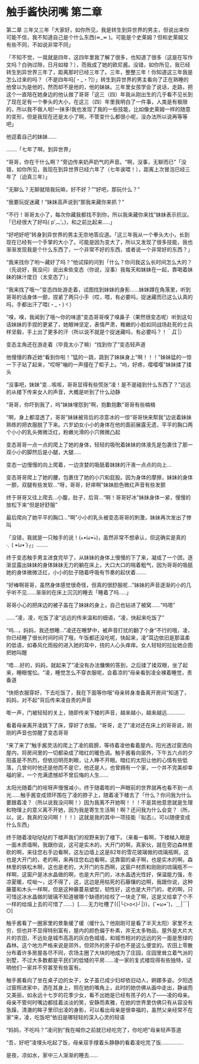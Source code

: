 # 触手酱快闭嘴 第二章

第二章 三年又三年「大家好，如你所见，我是转生到异世界的男主，但说出来你可能不信，我不知道自己是个什么东西(≖_≖ )。可能是个史莱姆？但和史莱姆又有些不同，不如说非常不同」

「不知不觉，一晃就是四年，这四年里我了解了很多，也知道了很多（这是在写作文吗？白驹过隙，日月如梭？），而我成了她的欧尼酱。没错，如你所见，我已经转生到异世界三年了，距离那时已经三年了。三年，整整三年！你知道这三年我是怎么过来的吗？（不是四年吗[・_・?]）」转生到异世界的男主看向了正在熟睡的他曾以为是他的，然而却不是他的，他的妹妹。三年里女孩学会了说话，走路，把这个一直陪在她身边的他认做了哥哥「这三（四）年我从刚出生的几乎看不见长到了现在足有一个拳头的大小，在这三（四）年里我明白了一件事，人类是有极限的，所以我不做人啦!一抹多!我也发现了我的一些技能，比如像史莱姆一样的随意的变形，但是我现在还是太小了啊，不管变什么都很小呢，没办法所以说再等等吧」

他逗着自己的妹妹……

…….「七年了啊，到异世界」

“哥哥，你在干什么啊？”旁边传来奶声奶气的声音。“啊，没事，无聊而已”「没错，如你所见，我现在到异世界已经六年了（七年诶喂！），距离上次冒泡已经三年了（迫真三年）」

“无聊么？无聊就陪我玩嘛，好不好？”“好吧，那玩什么？”

“我要玩捉迷藏！”妹妹高声说到“那我来藏你来抓？”

“不行！哥哥太小了，每次你藏我都找不到你，所以我来藏你来找”妹妹表示抗议。「已经很大了好吗( p′︵‵。)，和之前比起来…..」

“好吧好吧”转身到异世界的男主无奈地答应道。「这三年我从一个拳头大小，长到现在已经有一个手掌的大小了。可能是因为变大了，所以又发现了很多技能，我也渐渐发现我是个什么东西了，一个非常不好的东西，或者说一个非常好的东西？」

“我来找你了哟～藏好了吗？”他试探的问到「什么？你问我这么长时间怎么大的？（先说好，我没问）说出来些变态（你说，没事）我每天和妹妹在一起，靠喝着妹妹的妹汁度日（太变态了）」

“我来找了哦～”变态四处游走着，试图找到妹妹的身影……妹妹蹲在角落里，听到哥哥的话身体一颤，捏紧了两只小手（哎，喂，有必要吗，捉迷藏而已这么认真的吗，手都出汗了喂(・_・)ヾ）

“嗅，嗅，我闻到了哦～你的味道”变态哥哥嗅了嗅鼻子（果然很变态呢）听到这句话妹妹的手捏的更紧了，她眼神坚定，表情严肃，稚嫩的小脸如同战场赴死的士兵样坚毅，手上出了更多的汗（所以说不就是个捉迷藏吗，有必要吗？！｀Д´|）

变态主角还在游走着（毕竟太小了嘛）“找到你了”变态轻声道

他慢慢的靠近她“看到你啦！”猛的一跳，跳到了妹妹身上“啊！！！”妹妹猛的一惊一下子站了起来，“哎呀”嘣的一声撞在了柜子上。“呜，好疼，嘤嘤嘤”妹妹揉了揉头

“没事吧，妹妹”变…咳咳，哥哥显得有些慌张“凌！是不是碰到什么东西了？”远远的从楼下传来女人的声音，大概是听到了什么动静

“哥哥，你吓到我了，呜”妹妹埋怨到“啊，抱歉抱歉”哥哥有些楠楠

“啊，身上都湿透了，哥哥”妹妹被背后的凉意冰的一惊“哥哥快来帮我”边说着妹妹熟练的把衣服脱了下来。六岁幼女小小的身体在他的面前展露无遗，平平的胸口两个小小的乳头微微泛红，粉嫩光滑的小穴微微凸起

变态哥哥一点一点的爬上了她的身体，轻轻的吸吮着妹妹的体液先是包裹住了那一双小小的脚然后是小腿，大腿…..

变态一边慢慢的向上爬着，一边贪婪的吸舐着妹妹的汗液一点点的向上…

变态哥哥爬上了她的腰，包裹住了她的小穴和屁股。因为身体的摩擦，妹妹的身体一颤，双腿有些发软…“呀，哥哥，好痒啊”妹妹脸色微红声音有些发颤

终于哥哥又往上爬去…小腹，肚子，后背…“啊！哥哥好冰”妹妹身体一紧，慢慢的放松下来“但是好舒服”

最后爬向了她平平的胸口…“啊”小小的乳头被变态哥哥的刺激，妹妹再次发出了惨叫

「没错，我就是一只触手的说！(๑•̀ω•́๑)，虽然非常不想承认，但这确实是真的╮( •́ω•̀ )╭」……..

终于变态触手男主进食完毕了，从妹妹的身体上慢慢的下了来，凝成了一个团，逐渐显露出妹妹的身体妹妹无力的躺在床上，大口大口的喘着粗气，因为哥哥的吸舐她的身体微微泛红，小小的肚子随着呼吸有节奏的起伏着…….

“好棒啊哥哥，虽然身体感觉很奇怪，但真的很舒服呢…”妹妹的声音逐渐的小的几乎听不见……渐渐的在床上沉沉的睡去「睡着了吗…..」

哥哥小心的把床边的被子盖在了妹妹的身上，自己也钻进了被窝……“呜嗯”

……“凌，凌，吃饭了凌”远远的传来温和的细语，“凌，快起来吃饭了”

“呜…，妈妈，我还想睡…”凌还在睡梦中，被声音打扰的翻了个身“不行的哦，凌，你已经睡了很长时间时间了哦，午饭都还没吃呢，快起来，凌”耳边依旧是那温柔的低语，如春风化雨般的进入她的耳中，挠的人心头痒痒。女人轻轻的拉扯她企图把她叫醒

“唔….好的，妈妈，就起来了”凌没有办法慵懒的答到，之后揉了揉双眼，坐了起来，睡眼惺忪。“凌，睡觉怎么不穿衣服呢，会着凉的”母亲看到凌全裸着睡觉，责备道

“快把衣服穿好，下去吃饭了，我在下面等你哦”母亲转身准备离开房间“知道了，妈妈，对不起”背后传来凌自责的声音

嘭一声，门被轻轻的关上，随即传来下楼的声音，越来越小，越来越远…………

看着母亲离开凌跳下了床，穿好了衣服。“哥哥，走了”凌对还在床上的哥哥说，刚刚的声音也惊醒了变态哥哥

“来了来了”触手酱灵活的爬上了凌的肩膀，等待着凌他看着屋内，阳光透过窗洒向屋内，将房间里的一切都染成了暗红的暖色调。触手酱看向窗外，下午五六点的夕阳虽是不热烈，但依旧明亮刺眼，让人睁不开眼。暗红的太阳让他的心情有些低落，几曾何时他还是他而不是它，他还是人，也曾拥有一个家，一个并不完美却幸福的家，一个充满遗憾却不曾后悔的人生……

太阳光随着门的吱呀声慢慢减小，终于随着嘭的一声眼前的世界就再也看不到一点光……触手酱变成颈环围在了凌的脖子上，随着凌下楼去了「什么？你问我为什么要跟着凌？（所以说我没问啊！）因为我离不开她啊！！！不是其他意思就是生理和物理上的意义离不开她，因为我是寄生生活啊！啊？还问我为什么会变？（所，以，说，我真的没问啊！！！）这就是我的其中一项技能『拟态』，可以随便变成什么东西」

终于随着凌哒哒哒的下楼声我们的视野来到了楼下。（来看一看啊，下楼梯入眼是一面木质墙啊，我跟你说，这可是实木的，大开门的啊，真家伙，就在旁边森林里砍的啊，来往您右手边看啊，这左边墙上这是82年的雪花玻璃做的琉璃瓶啊，这也是大开门的，老的啊，来再往您右边看啊，这靠窗的桌子啊，也是实木的啊，森林里的铁松木啊，这也是老的，大开门的东西啊，这窗户材质和刚刚的琉璃瓶不一样啊，这窗户是冰水晶做的啊，也是大开门的，冰水晶透光性好，保温能力强，冬凉夏暖，哎呦～，这不得了，这，这边是用枯死的石藤镶的边啊，我跟你说，这种藤蔓和木头一样啊，但是这种藤蔓易塑型，韧性好，这也是大开门的，老的啊，只可惜这冰水晶做的玻璃不知道被哪个缺德的给校了一块走了啊，这是又给拿了个不一样的给熔上去的可惜了……）[……无力吐槽了{{|└(>o<)┘|}}，(˘•ω•˘)，＿|￣|○]


触手酱看了一圈家里的景象缓了缓（缓什么？他刚刚可是看了半天太阳）家里不太穷，但也并不显得特别富有，屋内的颜色偏于朴素，并无太多物品，屋外是大片大片的农田，不远处是城市高高的灰白色城墙，和城市相对的远远的另一面是葱绿的森林。这个地方严格来说是郊外，但郊外的房子却也不是这么便宜的。农田上零散分布着许多房屋各尽不同，农场主圈了大块的地成为了庄园，庄园里耸立着气派的别墅，不过大多数都是平民们的低矮的平房……凌一家的复式楼现得有些独特，证明他们一家并不穷甚至有些富有。

触手酱看向了坐在桌子边的女子，女子虽已成少妇却依旧动人，婀娜多姿。夕阳透过窗照进家中，洒在其身上，照在她的嘴角上，此时的她仿佛从画中走出，静谧而又美丽，如永远十七岁的花季少女，看不出她是已经有孩子的人了——凌的母亲。母亲不管何时嘴边都挂着淡淡的笑，安静而素雅，在她的世界里仿佛只有从容没有急躁，清澈的眸子里印出凌的身影，可以看出母亲是很幸福的，虽然父亲经常不在家“来，凌，吃饭吧”依旧是哪轻轻的深入心灵的轻语

“妈妈，不吃吗？”凌问到“我在喊你之前就已经吃完了，你吃吧”母亲轻声答道

“吾，好吧”凌埋头吃起了饭，母亲双手撑着头静静的看着凌吃完了饭……………

是夜，凉如水，家中三人渐渐的睡去……